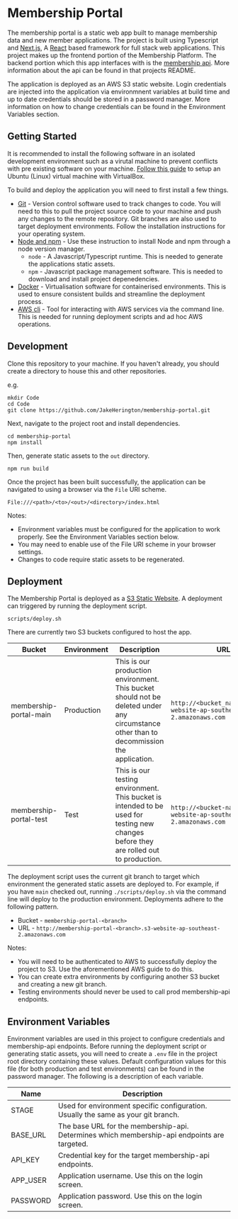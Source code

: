 # Membership Portal

The membership portal is a static web app built to manage membership data and new member applications. The project is built using Typescript and [Next.js](https://nextjs.org/), A [React](https://react.dev/) based framework for full stack web applications. This project makes up the frontend portion of the Membership Platform. The backend portion which this app interfaces with is the [membership api](https://github.com/JakeHerington/membership-api). More information about the api can be found in that projects README.

The application is deployed as an AWS S3 static website. Login credentials are injected into the application via environmnent variables at build time and up to date credentials should be stored in a password manager. More information on how to change credentials can be found in the Environment Variables section.

## Getting Started

It is recommended to install the following software in an isolated development environment such as a virutal machine to prevent conflicts with pre existing software on your machine. [Follow this guide](https://ubuntu.com/tutorials/how-to-run-ubuntu-desktop-on-a-virtual-machine-using-virtualbox#1-overview) to setup an Ubuntu (Linux) virtual machine with VirtualBox.

To build and deploy the application you will need to first install a few things.

- [Git](https://git-scm.com/downloads) - Version control software used to track changes to code. You will need to this to pull the project source code to your machine and push any changes to the remote repository. Git branches are also used to target deployment environments. Follow the installation instructions for your operating system.
- [Node and npm](https://docs.npmjs.com/downloading-and-installing-node-js-and-npm#using-a-node-version-manager-to-install-nodejs-and-npm) - Use these instruction to install Node and npm through a node version manager.
  - `node` - A Javascript/Typescript runtime. This is needed to generate the applications static assets.
  - `npm` - Javascript package management software. This is needed to download and install project depenedencies.
- [Docker](https://docs.docker.com/get-docker/) - Virtualisation software for containerised environments. This is used to ensure consistent builds and streamline the deployment process.
- [AWS cli](https://docs.aws.amazon.com/cli/latest/userguide/cli-chap-welcome.html) - Tool for interacting with AWS services via the command line. This is needed for running deployment scripts and ad hoc AWS operations.

## Development

Clone this repository to your machine. If you haven't already, you should create a directory to house this and other repositories.

e.g.

```
mkdir Code
cd Code
git clone https://github.com/JakeHerington/membership-portal.git
```

Next, navigate to the project root and install dependencies.
```
cd membership-portal
npm install
```

Then, generate static assets to the `out` directory.

```
npm run build
```

Once the project has been built successfully, the application can be navigated to using a browser via the `File` URI scheme.

```
File:///<path>/<to>/<out>/<directory>/index.html
```
Notes: 
* Environment variables must be configured for the application to work properly. See the Environment Variables section below.
* You may need to enable use of the File URI scheme in your browser settings.
* Changes to code require static assets to be regenerated.


## Deployment

The Membership Portal is deployed as a [S3 Static Website](https://docs.aws.amazon.com/AmazonS3/latest/userguide/WebsiteHosting.html). A deployment can triggered by running the deployment script.

```
scripts/deploy.sh
````

There are currently two S3 buckets configured to host the app.

| Bucket                 | Environment | Description                                                                                                                              | URL                                                                     |
|------------------------|-------------|------------------------------------------------------------------------------------------------------------------------------------------|-------------------------------------------------------------------------|
| membership-portal-main | Production  | This is our production environment. This bucket should not be deleted under any circumstance other than to decommission the application. | `http://<bucket_name_main>.s3-website-ap-southeast-2.amazonaws.com` | 
| membership-portal-test | Test        | This is our testing environment. This bucket is intended to be used for testing new changes before they are rolled out to production.    | `http://<bucket-name_test>.s3-website-ap-southeast-2.amazonaws.com` |

The deployment script uses the current git branch to target which environment the generated static assets are deployed to. For example, if you have `main` checked out, running `./scripts/deploy.sh` via the command line will deploy to the production environment. Deployments adhere to the following pattern.

* Bucket - `membership-portal-<branch>`
* URL - `http://membership-portal-<branch>.s3-website-ap-southeast-2.amazonaws.com`

Notes:
* You will need to be authenticated to AWS to successfully deploy the project to S3. Use the aforementioned AWS guide to do this.
* You can create extra environments by configuring another S3 bucket and creating a new git branch.
* Testing environments should never be used to call prod membership-api endpoints.

## Environment Variables

Environment variables are used in this project to configure credentials and membership-api endpoints. Before running the deployment script or generating static assets, you will need to create a `.env` file in the project root directory containing these values. Default configuration values for this file (for both production and test environments) can be found in the password manager. The following is a description of each variable.

| Name     | Description                                                                                  |
|----------|----------------------------------------------------------------------------------------------|
| STAGE    | Used for environment specific configuration. Usually the same as your git branch.            |
| BASE_URL | The base URL for the membership-api. Determines which membership-api endpoints are targeted. |
| API_KEY  | Credential key for the target membership-api endpoints.                                      |
| APP_USER | Application username. Use this on the login screen.                                          |
| PASSWORD | Application password. Use this on the login screen.                                          |


